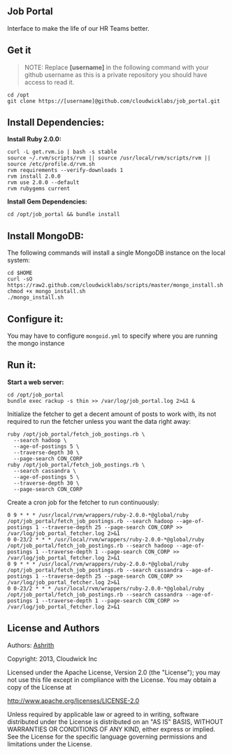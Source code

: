 Job Portal
----------

Interface to make the life of our HR Teams better.

Get it
------

> NOTE: Replace **[username]** in the following command with your github
> username as this is a private repository you should have access to read it.

```
cd /opt
git clone https://[username]@github.com/cloudwicklabs/job_portal.git
```

Install Dependencies:
--------------------

**Install Ruby 2.0.0:**

```
curl -L get.rvm.io | bash -s stable
source ~/.rvm/scripts/rvm || source /usr/local/rvm/scripts/rvm || source /etc/profile.d/rvm.sh
rvm requirements --verify-downloads 1
rvm install 2.0.0
rvm use 2.0.0 --default
rvm rubygems current
```

**Install Gem Dependencies:**

```
cd /opt/job_portal && bundle install
```

Install MongoDB:
----------------
The following commands will install a single MongoDB instance on the local
system:

```
cd $HOME
curl -sO https://raw2.github.com/cloudwicklabs/scripts/master/mongo_install.sh
chmod +x mongo_install.sh
./mongo_install.sh
```

Configure it:
-------------
You may have to configure `mongoid.yml` to specify where you are running the
mongo instance

Run it:
------
**Start a web server:**

```
cd /opt/job_portal
bundle exec rackup -s thin >> /var/log/job_portal.log 2>&1 &
```

Initialize the fetcher to get a decent amount of posts to work with, its not
required to run the fetcher unless you want the data right away:

```
ruby /opt/job_portal/fetch_job_postings.rb \
  --search hadoop \
  --age-of-postings 5 \
  --traverse-depth 30 \
  --page-search CON_CORP
ruby /opt/job_portal/fetch_job_postings.rb \
  --search cassandra \
  --age-of-postings 5 \
  --traverse-depth 30 \
  --page-search CON_CORP
```

Create a cron job for the fetcher to run continuously:

```
0 9 * * * /usr/local/rvm/wrappers/ruby-2.0.0-*@global/ruby /opt/job_portal/fetch_job_postings.rb --search hadoop --age-of-postings 1 --traverse-depth 25 --page-search CON_CORP >> /var/log/job_portal_fetcher.log 2>&1
0 0-23/2 * * * /usr/local/rvm/wrappers/ruby-2.0.0-*@global/ruby /opt/job_portal/fetch_job_postings.rb --search hadoop --age-of-postings 1 --traverse-depth 1 --page-search CON_CORP >> /var/log/job_portal_fetcher.log 2>&1
0 9 * * * /usr/local/rvm/wrappers/ruby-2.0.0-*@global/ruby /opt/job_portal/fetch_job_postings.rb --search cassandra --age-of-postings 1 --traverse-depth 25 --page-search CON_CORP >> /var/log/job_portal_fetcher.log 2>&1
0 0-23/2 * * * /usr/local/rvm/wrappers/ruby-2.0.0-*@global/ruby /opt/job_portal/fetch_job_postings.rb --search cassandra --age-of-postings 1 --traverse-depth 1 --page-search CON_CORP >> /var/log/job_portal_fetcher.log 2>&1
```

License and Authors
-------------------

Authors: [Ashrith](http://github.com/ashrithr)

Copyright: 2013, Cloudwick Inc

Licensed under the Apache License, Version 2.0 (the "License"); you may not use
this file except in compliance with the License. You may obtain a copy of the
License at

http://www.apache.org/licenses/LICENSE-2.0

Unless required by applicable law or agreed to in writing, software distributed
under the License is distributed on an "AS IS" BASIS, WITHOUT WARRANTIES OR
CONDITIONS OF ANY KIND, either express or implied. See the License for the
specific language governing permissions and limitations under the License.
